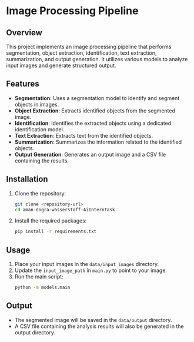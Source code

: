 # Image Processing Pipeline

## Overview
This project implements an image processing pipeline that performs segmentation, object extraction, identification, text extraction, summarization, and output generation. It utilizes various models to analyze input images and generate structured output.

## Features
- **Segmentation**: Uses a segmentation model to identify and segment objects in images.
- **Object Extraction**: Extracts identified objects from the segmented image.
- **Identification**: Identifies the extracted objects using a dedicated identification model.
- **Text Extraction**: Extracts text from the identified objects.
- **Summarization**: Summarizes the information related to the identified objects.
- **Output Generation**: Generates an output image and a CSV file containing the results.

## Installation
1. Clone the repository:
   ```bash
   git clone <repository-url>
   cd aman-dogra-wasserstoff-AiInternTask
   ```

2. Install the required packages:
   ```bash
   pip install -r requirements.txt
   ```

## Usage
1. Place your input images in the `data/input_images` directory.
2. Update the `input_image_path` in `main.py` to point to your image.
3. Run the main script:
   ```bash
   python -m models.main
   ```

## Output
- The segmented image will be saved in the `data/output` directory.
- A CSV file containing the analysis results will also be generated in the output directory.


